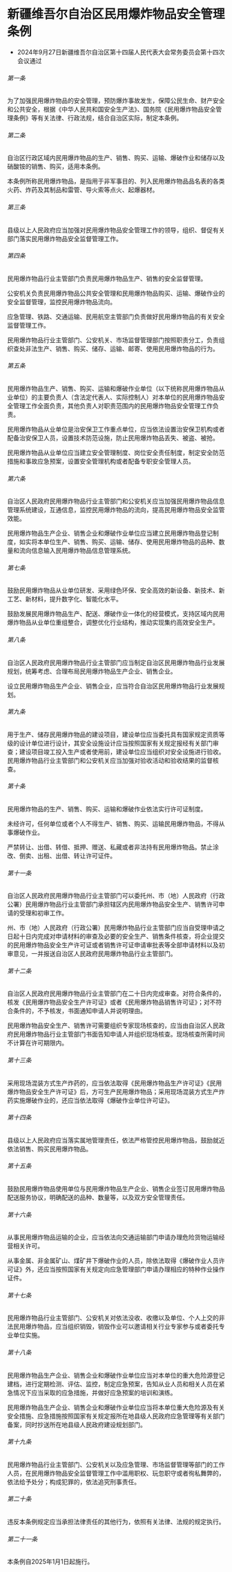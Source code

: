 # 新疆维吾尔自治区民用爆炸物品安全管理条例

- 2024年9月27日新疆维吾尔自治区第十四届人民代表大会常务委员会第十四次会议通过

<!-- INFO END -->

###### 第一条

为了加强民用爆炸物品的安全管理，预防爆炸事故发生，保障公民生命、财产安全和公共安全，根据《中华人民共和国安全生产法》、国务院《民用爆炸物品安全管理条例》等有关法律、行政法规，结合自治区实际，制定本条例。

###### 第二条

自治区行政区域内民用爆炸物品的生产、销售、购买、运输、爆破作业和储存以及硝酸铵的销售、购买，适用本条例。

本条例所称民用爆炸物品，是指用于非军事目的、列入民用爆炸物品品名表的各类火药、炸药及其制品和雷管、导火索等点火、起爆器材。

###### 第三条

县级以上人民政府应当加强对民用爆炸物品安全管理工作的领导，组织、督促有关部门落实民用爆炸物品安全监督管理工作。

###### 第四条

民用爆炸物品行业主管部门负责民用爆炸物品生产、销售的安全监督管理。

公安机关负责民用爆炸物品公共安全管理和民用爆炸物品购买、运输、爆破作业的安全监督管理，监控民用爆炸物品流向。

应急管理、铁路、交通运输、民用航空主管部门负责做好民用爆炸物品的有关安全监督管理工作。

民用爆炸物品行业主管部门、公安机关、市场监督管理部门按照职责分工，负责组织查处非法生产、销售、购买、储存、运输、邮寄、使用民用爆炸物品的行为。

###### 第五条

民用爆炸物品生产、销售、购买、运输和爆破作业单位（以下统称民用爆炸物品从业单位）的主要负责人（含法定代表人、实际控制人）对本单位的民用爆炸物品安全管理工作全面负责，其他负责人对职责范围内的民用爆炸物品安全管理工作负责。

民用爆炸物品从业单位是治安保卫工作重点单位，应当依法设置治安保卫机构或者配备治安保卫人员，设置技术防范设施，防止民用爆炸物品丢失、被盗、被抢。

民用爆炸物品从业单位应当建立安全管理制度、岗位安全责任制度，制定安全防范措施和事故应急预案，设置安全管理机构或者配备专职安全管理人员。

###### 第六条

自治区人民政府民用爆炸物品行业主管部门和公安机关应当加强民用爆炸物品信息管理系统建设，互通信息，监控民用爆炸物品的流向，提高民用爆炸物品安全监管效能。

民用爆炸物品生产企业、销售企业和爆破作业单位应当建立民用爆炸物品登记制度，如实将本单位生产、销售、购买、运输、储存、使用民用爆炸物品的品种、数量和流向信息输入民用爆炸物品信息管理系统。

###### 第七条

鼓励民用爆炸物品从业单位研发、采用绿色环保、安全高效的新设备、新技术、新工艺、新材料，提升数字化、智能化水平。

鼓励发展民用爆炸物品生产、配送、爆破作业一体化的经营模式，支持区域内民用爆炸物品从业单位重组整合，调整优化行业结构，推动实现集约高效安全生产。

###### 第八条

自治区人民政府民用爆炸物品行业主管部门应当制定自治区民用爆炸物品行业发展规划，统筹考虑、合理布局民用爆炸物品生产企业、销售企业。

设立民用爆炸物品生产企业、销售企业，应当符合自治区民用爆炸物品行业发展规划。

###### 第九条

用于生产、储存民用爆炸物品的建设项目，建设单位应当委托具有国家规定资质等级的设计单位进行设计，其安全设施设计应当按照国家有关规定报经有关部门审查；建设项目竣工投入生产或者使用前，建设单位应当组织对安全设施进行验收。民用爆炸物品行业主管部门和公安机关应当加强对验收活动和验收结果的监督核查。

###### 第十条

民用爆炸物品的生产、销售、购买、运输和爆破作业依法实行许可证制度。

未经许可，任何单位或者个人不得生产、销售、购买、运输民用爆炸物品，不得从事爆破作业。

严禁转让、出借、转借、抵押、赠送、私藏或者非法持有民用爆炸物品。禁止涂改、倒卖、出租、出借、转让许可证件。

###### 第十一条

自治区人民政府民用爆炸物品行业主管部门可以委托州、市（地）人民政府（行政公署）民用爆炸物品行业主管部门承担辖区内民用爆炸物品安全生产、销售许可申请的受理和初审工作。

州、市（地）人民政府（行政公署）民用爆炸物品行业主管部门应当自受理申请之日起十日内完成对申请材料的审查及必要的安全生产、销售条件核查，将企业提交的民用爆炸物品安全生产许可证或者销售许可证申请审批表等全部申请材料以及初审意见，一并报送自治区人民政府民用爆炸物品行业主管部门。

###### 第十二条

自治区人民政府民用爆炸物品行业主管部门在二十日内完成审查。对符合条件的，核发《民用爆炸物品安全生产许可证》或者《民用爆炸物品销售许可证》；对不符合条件的，不予核发，书面通知申请人并说明理由。

民用爆炸物品安全生产、销售许可需要组织专家现场核查的，应当由自治区人民政府民用爆炸物品行业主管部门书面告知申请人并组织现场核查。现场核查所需时间不计算在许可期限内。

###### 第十三条

采用现场混装方式生产炸药的，应当依法取得《民用爆炸物品生产许可证》《民用爆炸物品安全生产许可证》后，方可生产民用爆炸物品；采用现场混装方式生产炸药实施爆破作业的，还应当依法取得《爆破作业单位许可证》。

###### 第十四条

县级以上人民政府应当落实属地管理责任，依法严格管控民用爆炸物品，鼓励就近依法销售、购买民用爆炸物品。

###### 第十五条

鼓励民用爆炸物品使用单位与民用爆炸物品生产企业、销售企业签订民用爆炸物品配送服务协议，明确配送的品种、数量等，以及双方安全管理责任。

###### 第十六条

从事民用爆炸物品运输的企业，应当依法向交通运输部门申请办理危险货物运输经营相关许可。

从事金属、非金属矿山、煤矿井下爆破作业的人员，除依法取得《爆破作业人员许可证》外，还应当按照国家有关规定向应急管理部门申请办理相应的特种作业操作证件。

###### 第十七条

民用爆炸物品行业主管部门、公安机关对依法没收、收缴以及单位、个人上交的非法民用爆炸物品，应当组织销毁，销毁作业可以邀请相关行业专家参与或者委托专业单位实施。

###### 第十八条

民用爆炸物品生产企业、销售企业和爆破作业单位应当对本单位的重大危险源登记建档，进行定期检测、评估、监控，制定应急预案，告知从业人员和相关人员在紧急情况下应当采取的应急措施，并做好应急预案的培训和演练。

民用爆炸物品生产企业、销售企业和爆破作业单位应当将本单位重大危险源及有关安全措施、应急措施按照国家有关规定报所在地县级人民政府应急管理等有关部门备案，同时抄送所在地县级人民政府建设规划部门。

###### 第十九条

民用爆炸物品行业主管部门、公安机关以及应急管理、市场监督管理等部门的工作人员，在民用爆炸物品安全监督管理工作中滥用职权、玩忽职守或者徇私舞弊的，依法给予处分；构成犯罪的，依法追究刑事责任。

###### 第二十条

违反本条例规定应当承担法律责任的其他行为，依照有关法律、法规的规定执行。

###### 第二十一条

本条例自2025年1月1日起施行。
